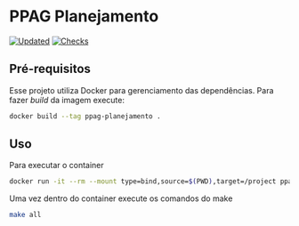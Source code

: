 # PPAG Planejamento

[![Updated](https://github.com/splor-mg/ppag-planejamento-2023/actions/workflows/all.yaml/badge.svg)](https://github.com/splor-mg/ppag-planejamento-2023/actions/)
[![Checks](https://github.com/splor-mg/ppag-planejamento-2023/actions/workflows/check.yaml/badge.svg)](https://github.com/splor-mg/ppag-planejamento-2023/actions/)

## Pré-requisitos

Esse projeto utiliza Docker para gerenciamento das dependências. Para fazer _build_  da imagem execute:

```bash
docker build --tag ppag-planejamento .
```

## Uso

Para executar o container

```bash
docker run -it --rm --mount type=bind,source=$(PWD),target=/project ppag-planejamento bash
```

Uma vez dentro do container execute os comandos do make

```bash
make all
```
